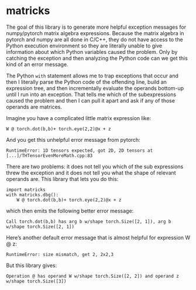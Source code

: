 # matricks

The goal of this library is to generate more helpful exception
messages for numpy/pytorch matrix algebra expressions.  Because the
matrix algebra in pytorch and numpy are all done in C/C++, they do not
have access to the Python execution environment so they are literally
unable to give information about which Python variables caused the
problem.  Only by catching the exception and then analyzing the Python
code can we get this kind of an error message.

The Python `with` statement allows me to trap exceptions that occur
and then I literally parse the Python code of the offending line, build an
expression tree, and then incrementally evaluate the operands
bottom-up until I run into an exception. That tells me which of the
subexpressions caused the problem and then I can pull it apart and
ask if any of those operands are matrices.

Imagine you have a complicated little matrix expression like:

```
W @ torch.dot(b,b)+ torch.eye(2,2)@x + z
```

And you get this unhelpful error message from pytorch:

```
RuntimeError: 1D tensors expected, got 2D, 2D tensors at [...]/THTensorEvenMoreMath.cpp:83
```

There are two problems: it does not tell you which of the sub
expressions threw the exception and it does not tell you what the
shape of relevant operands are.  This library that lets you
do this:

```
import matricks
with matricks.dbg():
    W @ torch.dot(b,b)+ torch.eye(2,2)@x + z
```

which then emits the following better error message:

```
Call torch.dot(b,b) has arg b w/shape torch.Size([2, 1]), arg b w/shape torch.Size([2, 1])
```

Here’s another default error message that is almost helpful for expression W @ z:

```
RuntimeError: size mismatch, get 2, 2x2,3
```

But this library gives:

```
Operation @ has operand W w/shape torch.Size([2, 2]) and operand z w/shape torch.Size([3])
```

